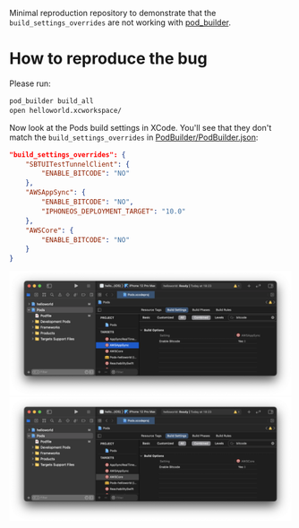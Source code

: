 Minimal reproduction repository to demonstrate that the `build_settings_overrides` are not working with [pod_builder](https://github.com/Subito-it/PodBuilder).

# How to reproduce the bug

Please run:

```bash
pod_builder build_all
open helloworld.xcworkspace/
```

Now look at the Pods build settings in XCode.
You'll see that they don't match the `build_settings_overrides` in [PodBuilder/PodBuilder.json](PodBuilder/PodBuilder.json):

```json
"build_settings_overrides": {
    "SBTUITestTunnelClient": {
        "ENABLE_BITCODE": "NO"
    },
    "AWSAppSync": {
        "ENABLE_BITCODE": "NO",
        "IPHONEOS_DEPLOYMENT_TARGET": "10.0"
    },
    "AWSCore": {
        "ENABLE_BITCODE": "NO"
    }
}
```

![The Bitcode is enabled for AWSAppSync](./doc/bitcode_enabled_AWSAppSync.png)
![The Bitcode is enabled for AWSCore](./doc/bitcode_enabled_AWSCore.png)